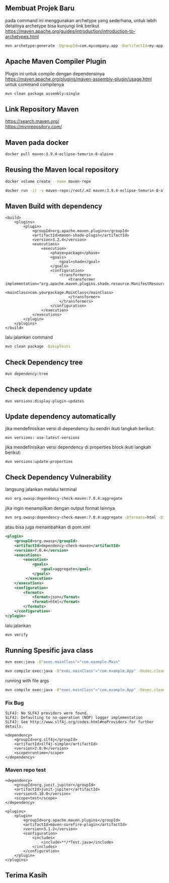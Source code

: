 ## Membuat Projek Baru

pada command ini menggunakan archetype yang sederhana, untuk lebih detailnya archetype bisa kunjungi link berikut https://maven.apache.org/guides/introduction/introduction-to-archetypes.html

```sh
mvn archetype:generate -DgroupId=com.mycompany.app -DartifactId=my-app -DarchetypeArtifactId=maven-archetype-quickstart -DarchetypeVersion=1.4 -DinteractiveMode=false
```

## Apache Maven Compiler Plugin

Plugin ini untuk compile dengan dependensinya<br>
https://maven.apache.org/plugins/maven-assembly-plugin/usage.html<br>
untuk command compilenya 

```sh
mvn clean package assembly:single
```

## Link Repository Maven
https://search.maven.org/<br>
https://mvnrepository.com/

## Maven pada docker

```sh
docker pull maven:3.9.4-eclipse-temurin-8-alpine
```

## Reusing the Maven local repository

```sh
docker volume create --name maven-repo
```

```sh
docker run -it -v maven-repo:/root/.m2 maven:3.9.4-eclipse-temurin-8-alpine mvn archetype:generate
```

## Maven Build with dependency
```
<build>
    <plugins>
        <plugin>
            <groupId>org.apache.maven.plugins</groupId>
            <artifactId>maven-shade-plugin</artifactId>
            <version>3.2.4</version>
            <executions>
                <execution>
                    <phase>package</phase>
                    <goals>
                        <goal>shade</goal>
                    </goals>
                    <configuration>
                        <transformers>
                            <transformer implementation="org.apache.maven.plugins.shade.resource.ManifestResourceTransformer">
                                <mainClass>com.yourpackage.MainClass</mainClass>
                            </transformer>
                        </transformers>
                    </configuration>
                </execution>
            </executions>
        </plugin>
    </plugins>
</build>
```
lalu jalankan command
```sh
mvn clean package -DskipTests
```

## Check Dependency tree

```sh
mvn dependency:tree
```

## Check dependency update

```
mvn versions:display-plugin-updates
```

## Update dependency automatically

jika mendefinisikan versi di dependency itu sendiri ikuti langkah berikut: 

```
mvn versions: use-latest-versions
```
jika mendefinisikan versi dependency di properties block ikuti langkah berikut:

```
mvn versions:update-properties
```

## Check Dependency Vulnerability

langsung jalankan melalui terminal

```sh
mvn org.owasp:dependency-check-maven:7.0.4:aggregate
```

jika ingin menampilkan dengan output format lainnya

```sh
mvn org.owasp:dependency-check-maven:7.0.4:aggregate -Dformats=html -Dformats=json
```

atau bisa juga menambahkan di pom.xml
```xml
<plugin>
    <groupId>org.owasp</groupId>
    <artifactId>dependency-check-maven</artifactId>
    <version>7.0.4</version>
    <executions>
        <execution>
            <goals>
                <goal>aggregate</goal>
            </goals>
         </execution>
    </executions>
    <configuration>
        <formats>
            <format>json</format>
            <format>html</format>
        </formats>
    </configuration>
</plugin>
```
lalu jalankan
```sh
mvn verify
```

## Running Spesific java class


```sh
mvn exec:java -D"exec.mainClass"="com.example.Main"
```

```sh
mvn compile exec:java -D"exec.mainClass"="com.example.App" -Dexec.cleanupDaemonThreads=false
```

running with file args
```sh
mvn compile exec:java -D"exec.mainClass"="com.example.App" -Dexec.cleanupDaemonThreads=false -Dexec.args="src/main/resources/config.properties"
```

### Fix Bug
```
SLF4J: No SLF4J providers were found.
SLF4J: Defaulting to no-operation (NOP) logger implementation
SLF4J: See http://www.slf4j.org/codes.html#noProviders for further details.
```

```
<dependency>
    <groupId>org.slf4j</groupId>
    <artifactId>slf4j-simple</artifactId>
    <version>2.0.9</version>
    <scope>runtime</scope>
</dependency>
```

### Maven repo test
```
<dependency>
    <groupId>org.junit.jupiter</groupId>
    <artifactId>junit-jupiter</artifactId>
    <version>5.10.0</version>
    <scope>test</scope>
</dependency>
```
```
<plugins>
    <plugin>
        <groupId>org.apache.maven.plugins</groupId>
        <artifactId>maven-surefire-plugin</artifactId>
        <version>3.1.2</version>
        <configuration>
            <includes>
                <include>**/*Test.java</include>
            </includes>
        </configuration>
    </plugin>
</plugins>
```

## Terima Kasih
